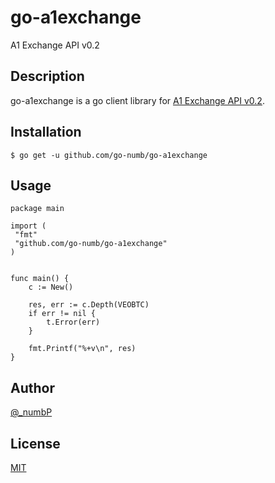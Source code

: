 # go-a1exchange

A1 Exchange API v0.2

## Description

go-a1exchange is a go client library for [A1 Exchange API v0.2](https://app.swaggerhub.com/apis/A1-Exchange/a1exchange/0.2.0).

## Installation

```
$ go get -u github.com/go-numb/go-a1exchange
```

## Usage
``` 
package main

import (
 "fmt"
 "github.com/go-numb/go-a1exchange"
)


func main() {
	c := New()

    res, err := c.Depth(VEOBTC)
    if err != nil {
        t.Error(err)
    }

    fmt.Printf("%+v\n", res)
}
```

## Author

[@_numbP](https://twitter.com/_numbP)

## License

[MIT](https://github.com/go-numb/go-a1exchange/blob/master/LICENSE)